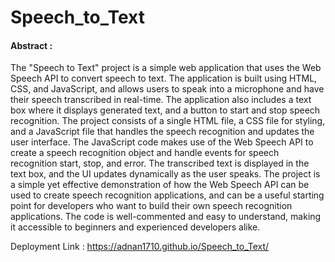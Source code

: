 # Speech_to_Text

#### Abstract :
The "Speech to Text" project is a simple web application that uses the Web Speech API to convert speech to text. The application is built using HTML, CSS, and JavaScript, and allows users to speak into a microphone and have their speech transcribed in real-time. The application also includes a text box where it displays generated text, and a button to start and stop speech recognition.
The project consists of a single HTML file, a CSS file for styling, and a JavaScript file that handles the speech recognition and updates the user interface. The JavaScript code makes use of the Web Speech API to create a speech recognition object and handle events for speech recognition start, stop, and error. The transcribed text is displayed in the text box, and the UI updates dynamically as the user speaks.
The project is a simple yet effective demonstration of how the Web Speech API can be used to create speech recognition applications, and can be a useful starting point for developers who want to build their own speech recognition applications. The code is well-commented and easy to understand, making it accessible to beginners and experienced developers alike.

Deployment Link : https://adnan1710.github.io/Speech_to_Text/
